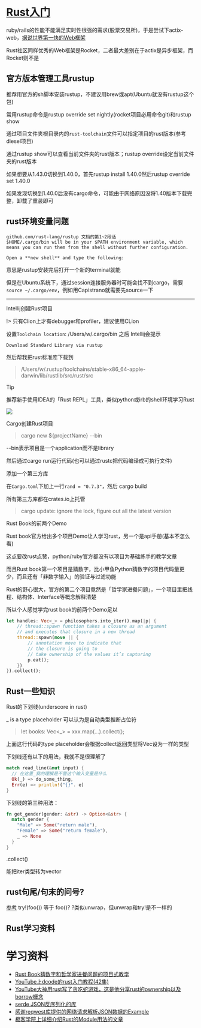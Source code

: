 # [Rust入门](/2020/04/rust.md)

ruby/rails的性能不能满足实时性很强的需求(股票交易所)，于是尝试下actix-web，[据说世界第一快的Web框架](https://www.techempower.com/benchmarks/)

Rust社区同样优秀的Web框架是Rocket，二者最大差别在于actix是异步框架，而Rocket则不是

## 官方版本管理工具rustup

推荐用官方的sh脚本安装rustup，不建议用brew或apt(Ubuntu就没有rustup这个包)

常用rustup命令是rustup override set nightly(rocket项目必用命令git)和rustup show

通过项目文件夹根目录内的`rust-toolchain`文件可以指定项目的rust版本(参考diesel项目)

通过rustup show可以查看当前文件夹的rust版本；rustup override设定当前文件夹的rust版本

如果想要从1.43.0切换到1.40.0，首先rustup install 1.40.0然后rustup override set 1.40.0

如果发现切换到1.40.0后没有cargo命令，可能由于网络原因没将1.40版本下载完整，卸载了重装即可

## rust环境变量问题

```
github.com/rust-lang/rustup 文档的第1~2段话
$HOME/.cargo/bin will be in your $PATH environment variable, which means you can run them from the shell without further configuration.

Open a **new shell** and type the following:
```

意思是rustup安装完后打开一个新的terminal就能

但是在Ubuntu系统下，通过session连接服务器时可能会找不到cargo，需要`source ~/.cargo/env`，例如用Capistrano就需要先source一下

---

<i class="fa fa-hashtag"></i>
Intellij创建Rust项目

!> 只有Clion上才有debugger和profiler，建议使用CLion

设置`Toolchain location`: /Users/w/.cargo/bin 之后 Intellij会提示

`Download Standard Library via rustup`

然后帮我把rust标准库下载到

> /Users/w/.rustup/toolchains/stable-x86_64-apple-darwin/lib/rustlib/src/rust/src

> [!TIP]
> 推荐新手使用IDEA的「Rust REPL」工具，类似python或irb的shell环境学习Rust

![](rust_repl.png)

<i class="fa fa-hashtag"></i>
Cargo创建Rust项目

> cargo new ${projectName} --bin

--bin表示项目是一个application而不是library

然后通过cargo run运行代码(也可以通过rustc把代码编译成可执行文件)

<i class="fa fa-hashtag"></i>
添加一个第三方库

在`Cargo.toml`下加上一行`rand = "0.7.3"`，然后 cargo build

所有第三方库都在crates.io上托管

> cargo update: ignore the lock, figure out all the latest version

<i class="fa fa-hashtag"></i>
Rust Book的前两个Demo

Rust book官方给出多个项目Demo让人学习rust，另一个是api手册(基本不怎么看)

这点要改rust点赞，python/ruby官方都没有以项目为基础练手的教学文章

而且Rust book第一个项目是猜数字，比小甲鱼Python猜数字的项目代码量更少，而且还有「非数字输入」的验证与过滤功能

Rust的野心很大，官方的第二个项目竟然是「哲学家进餐问题」，一个项目里把线程、结构体、Interface等概念解释清楚

所以个人感觉学完rust book的前两个Demo足以

```rust
let handles: Vec<_> = philosophers.into_iter().map(|p| {
    // thread::spawn function takes a closure as an argument
    // and executes that closure in a new thread
    thread::spawn(move || {
        // annotation move to indicate that
        // the closure is going to
        // take ownership of the values it’s capturing
        p.eat();
    })
}).collect();
```

## Rust一些知识

<i class="fa fa-hashtag"></i>
Rust的下划线(underscore in rust)

_ is a type placeholder 可以认为是自动类型推断占位符

> let books: Vec<_> = xxx.map(...).collect();

上面这行代码的type placeholder会根据collect返回类型将Vec设为一样的类型

下划线还有以下的用法，我就不是很理解了

```rust
match read_line(&mut input) {
  // 在这里_我的理解是不管这个输入变量是什么
  Ok(_) => do_some_thing,
  Err(e) => println!("{}". e)
}
```

下划线的第三种用法：

```rust
fn get_gender(gender: &str) -> Option<&str> {
  match gender {
    "Male" => Some("return male"),
    "Female" => Some("return female"),
    _ => None
  }
}
```

<i class="fa fa-hashtag"></i>
.collect()

能把iter类型转为vector

## rust句尾/句末的问号?

[参考](https://doc.rust-lang.org/edition-guide/rust-2018/error-handling-and-panics/the-question-mark-operator-for-easier-error-handling.html)
try!(foo()) 等于 foo()?
?类似unwrap，但unwrap和try!是不一样的

## Rust学习资料

# 学习资料

- [Rust Book猜数字和哲学家进餐问题的项目式教学](https://doc.rust-lang.org/1.0.0/book/dining-philosophers.html)
- [YouTube上dcode的rust入门教程(42集)](https://www.youtube.com/watch?v=vOMJlQ5B-M0&list=PLVvjrrRCBy2JSHf9tGxGKJ-bYAN_uDCUL)
- [YouTube大神用rust写了贪吃蛇游戏，这是他分享rust的ownership以及borrow概念](https://www.youtube.com/watch?v=8M0QfLUDaaA&list=LLFLN2ZAPopjz2zM-FomwnkQ&index=2&t=8s)
- [serde JSON反序列化的库](https://serde.rs/derive.html)
- [感谢reqwest库提供的网络请求解析JSON数据的Example](https://github.com/seanmonstar/reqwest/blob/master/examples/json_typed.rs)
- [极客学院上详细介绍Rust的Module用法的文章](https://wiki.jikexueyuan.com/project/rust-primer/module/module.html)